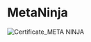 # MetaNinja

![Certificate_META NINJA](https://user-images.githubusercontent.com/81981737/153480268-96a3af46-7dac-4c45-9435-9ba534e85fc1.jpg)
